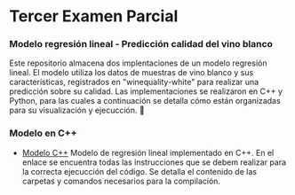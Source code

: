 # Tercer Examen Parcial 
###  Modelo regresión lineal - Predicción calidad del vino blanco
Este repositorio almacena dos implentaciones de un modelo regresión lineal.
El modelo utiliza los datos de muestras de vino blanco y sus características, 
registrados en "winequality-white" para realizar una predicción
sobre su calidad. Las implementaciones se realizaron en C++ y Python, para las 
cuales a continuación se detalla cómo están organizadas para su visualización y
ejecucción. 🤔



### Modelo en C++
* [Modelo C++](https://github.com/OscarMirandaPuentes/HPC-Tercer-Examen-Parcial-Oscar-Miranda/tree/main/LinearRegression%20-%20WineQuality) 
        Modelo de regresión lineal implementado en C++. En el enlace se encuentra todas las instrucciones que se debem realizar para 
        la correcta ejecucción del código. Se detalla el contenido de las carpetas y comandos necesarios para la compilación. 


        
        
       
    



